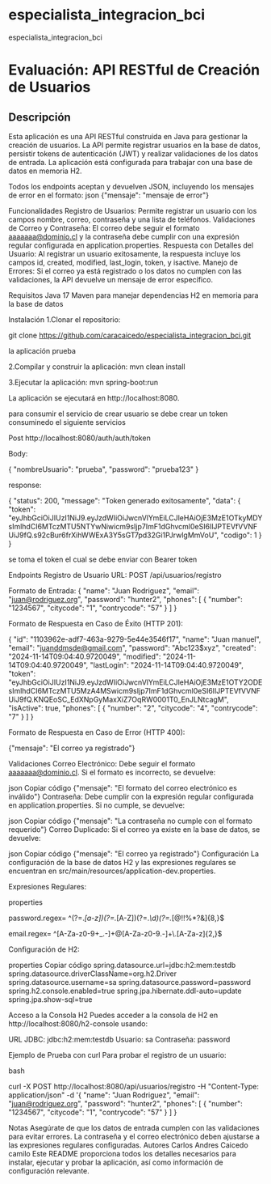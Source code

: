 # especialista_integracion_bci
especialista_integracion_bci

# Evaluación: API RESTful de Creación de Usuarios

## Descripción

Esta aplicación es una API RESTful construida en Java para gestionar la creación de usuarios. La API permite registrar usuarios en la base de datos, persistir tokens de autenticación (JWT) y realizar validaciones de los datos de entrada. La aplicación está configurada para trabajar con una base de datos en memoria H2.

Todos los endpoints aceptan y devuelven JSON, incluyendo los mensajes de error en el formato:
json
{"mensaje": "mensaje de error"}


Funcionalidades
Registro de Usuarios: Permite registrar un usuario con los campos nombre, correo, contraseña y una lista de teléfonos.
Validaciones de Correo y Contraseña: El correo debe seguir el formato aaaaaaa@dominio.cl y la contraseña debe cumplir con una expresión regular configurada en application.properties.
Respuesta con Detalles del Usuario: Al registrar un usuario exitosamente, la respuesta incluye los campos id, created, modified, last_login, token, y isactive.
Manejo de Errores: Si el correo ya está registrado o los datos no cumplen con las validaciones, la API devuelve un mensaje de error específico.


Requisitos
Java 17
Maven para manejar dependencias
H2 en memoria para la base de datos


Instalación
1.Clonar el repositorio:

git clone https://github.com/caracaicedo/especialista_integracion_bci.git

la aplicación prueba

2.Compilar y construir la aplicación:
mvn clean install

3.Ejecutar la aplicación:
mvn spring-boot:run


La aplicación se ejecutará en http://localhost:8080.



para consumir el servicio de crear usuario se debe crear un token  consuminedo el siguiente servicios 

Post http://localhost:8080/auth/auth/token

Body:

{
  "nombreUsuario": "prueba",
  "password": "prueba123"
}


response:

{
  "status": 200,
  "message": "Token generado exitosamente",
  "data": {
    "token": "eyJhbGciOiJIUzI1NiJ9.eyJzdWIiOiJwcnVlYmEiLCJleHAiOjE3MzE1OTkyMDYsImlhdCI6MTczMTU5NTYwNiwicm9sIjp7ImF1dGhvcml0eSI6IlJPTEVfVVNFUiJ9fQ.s92cBur6frXihWWExA3Y5sGT7pd32Gi1PJrwlgMmVoU",
    "codigo": 1
  }
}  


se toma el token el cual se debe enviar con Bearer token


Endpoints
Registro de Usuario
URL: POST /api/usuarios/registro

Formato de Entrada:
{
    "name": "Juan Rodriguez",
    "email": "juan@rodriguez.org",
    "password": "hunter2",
    "phones": [
        {
            "number": "1234567",
            "citycode": "1",
            "contrycode": "57"
        }
    ]
}


Formato de Respuesta en Caso de Éxito (HTTP 201):


{
    "id": "1103962e-adf7-463a-9279-5e44e3546f17",
    "name": "Juan manuel",
    "email": "juanddmsde@gmail.com",
    "password": "Abc123$xyz",
    "created": "2024-11-14T09:04:40.9720049",
    "modified": "2024-11-14T09:04:40.9720049",
    "lastLogin": "2024-11-14T09:04:40.9720049",
    "token": "eyJhbGciOiJIUzI1NiJ9.eyJzdWIiOiJwcnVlYmEiLCJleHAiOjE3MzE1OTY2ODEsImlhdCI6MTczMTU5MzA4MSwicm9sIjp7ImF1dGhvcml0eSI6IlJPTEVfVVNFUiJ9fQ.KNQEoSC_EdXNpGyMaxXiZ7OqRW0001T0_EnJLNtcagM",
    "isActive": true,
    "phones": [
        {
            "number": "2",
            "citycode": "4",
            "contrycode": "7"
        }
    ]
}


Formato de Respuesta en Caso de Error (HTTP 400):

{"mensaje": "El correo ya registrado"}


Validaciones
Correo Electrónico: Debe seguir el formato aaaaaaa@dominio.cl. Si el formato es incorrecto, se devuelve:

json
Copiar código
{"mensaje": "El formato del correo electrónico es inválido"}
Contraseña: Debe cumplir con la expresión regular configurada en application.properties. Si no cumple, se devuelve:

json
Copiar código
{"mensaje": "La contraseña no cumple con el formato requerido"}
Correo Duplicado: Si el correo ya existe en la base de datos, se devuelve:

json
Copiar código
{"mensaje": "El correo ya registrado"}
Configuración
La configuración de la base de datos H2 y las expresiones regulares se encuentran en src/main/resources/application-dev.properties.

Expresiones Regulares:

properties

password.regex= ^(?=.*[a-z])(?=.*[A-Z])(?=.*\\d)(?=.*[@$!%*?&])[A-Za-z\\d@$!%*?&]{8,}$

email.regex= ^[A-Za-z0-9+_.-]+@[A-Za-z0-9.-]+\\.[A-Za-z]{2,}$


Configuración de H2:

properties
Copiar código
spring.datasource.url=jdbc:h2:mem:testdb
spring.datasource.driverClassName=org.h2.Driver
spring.datasource.username=sa
spring.datasource.password=password
spring.h2.console.enabled=true
spring.jpa.hibernate.ddl-auto=update
spring.jpa.show-sql=true


Acceso a la Consola H2
Puedes acceder a la consola de H2 en http://localhost:8080/h2-console     usando:

URL JDBC: jdbc:h2:mem:testdb
Usuario: sa
Contraseña: password


Ejemplo de Prueba con curl
Para probar el registro de un usuario:

bash

curl -X POST http://localhost:8080/api/usuarios/registro -H "Content-Type: application/json" -d '{
  "name": "Juan Rodriguez",
  "email": "juan@rodriguez.org",
  "password": "hunter2",
  "phones": [
    {
      "number": "1234567",
      "citycode": "1",
      "contrycode": "57"
    }
  ]
}

Notas
Asegúrate de que los datos de entrada cumplen con las validaciones para evitar errores.
La contraseña y el correo electrónico deben ajustarse a las expresiones regulares configuradas.
Autores
Carlos Andres Caicedo camilo
Este README proporciona todos los detalles necesarios para instalar, ejecutar y probar la aplicación, así como información de configuración relevante.


